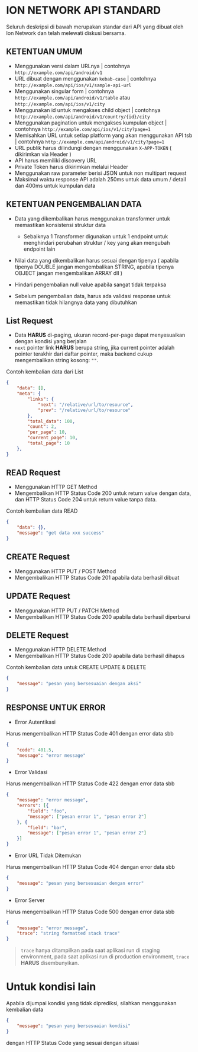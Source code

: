# ION NETWORK API STANDARD

Seluruh deskripsi di bawah merupakan standar dari API yang dibuat oleh Ion Network dan telah melewati diskusi bersama.

## KETENTUAN UMUM
* Menggunakan versi dalam URLnya | contohnya `http://example.com/api/android/v1` 
* URL dibuat dengan menggunakan `kebab-case` | contohnya `http://example.com/api/ios/v1/sample-api-url`
* Menggunakan singular form | contohnya `http://example.com/api/android/v1/table` atau `http://example.com/api/ios/v1/city` 
* Menggunakan id untuk mengakses child object | contohnya `http://example.com/api/android/v1/country/{id}/city`
* Menggunakan pagination untuk mengakses kumpulan object | contohnya `http://example.com/api/ios/v1/city?page=1`
* Memisahkan URL untuk setiap platform yang akan menggunakan API tsb | contohnya `http://example.com/api/android/v1/city?page=1`
* URL publik harus dilindungi dengan menggunakan `X-APP-TOKEN` ( dikirimkan via Header )
* API harus memiliki discovery URL
* Private Token harus dikirimkan melalui Header
* Menggunakan raw parameter berisi JSON untuk non multipart request
* Maksimal waktu response API adalah 250ms untuk data umum / detail dan 400ms untuk kumpulan data

## KETENTUAN PENGEMBALIAN DATA
* Data yang dikembalikan harus menggunakan transformer untuk memastikan konsistensi struktur data
  * Sebaiknya 1 Transformer digunakan untuk 1 endpoint untuk menghindari perubahan struktur / key yang akan mengubah endpoint lain

* Nilai data yang dikembalikan harus sesuai dengan tipenya ( apabila tipenya DOUBLE jangan mengembalikan STRING, apabila tipenya OBJECT jangan mengembalikan ARRAY dll )
* Hindari pengembalian null value apabila sangat tidak terpaksa
* Sebelum pengembalian data, harus ada validasi response untuk memastikan tidak hilangnya data yang dibutuhkan

## List Request

* Data **HARUS** di-paging, ukuran record-per-page dapat menyesuaikan dengan kondisi yang berjalan
* `next` pointer link **HARUS** berupa string, jika current pointer adalah pointer terakhir dari daftar pointer, maka backend cukup mengembalikan string kosong: `""`.

Contoh kembalian data dari List

```json
{
    "data": [],
    "meta": {
        "links": {
            "next": "/relative/url/to/resource",
            "prev": "/relative/url/to/resource"
        },
        "total_data": 100,
        "count": 2,
        "per_page": 10,
        "current_page": 10,
        "total_page": 10
    },
}
```

## READ Request
* Menggunakan HTTP GET Method
* Mengembalikan HTTP Status Code 200 untuk return value dengan data, dan HTTP Status Code 204 untuk return value tanpa data.

Contoh kembalian data READ

```json
{
    "data": {},
    "message": "get data xxx success"
}
```

## CREATE Request 
* Menggunakan HTTP PUT / POST Method
* Mengembalikan HTTP Status Code 201 apabila data berhasil dibuat

## UPDATE Request
* Menggunakan HTTP PUT / PATCH Method
* Mengembalikan HTTP Status Code 200 apabila data berhasil diperbarui

## DELETE Request
* Menggunakan HTTP DELETE Method
* Mengembalikan HTTP Status Code 200 apabila data berhasil dihapus

Contoh kembalian data untuk CREATE UPDATE & DELETE

```json
{
    "message": "pesan yang bersesuaian dengan aksi"
}
```

## RESPONSE UNTUK ERROR
* Error Autentikasi

Harus mengembalikan HTTP Status Code 401 dengan error data sbb

```json
{
    "code": 401.5,
    "message": "error message"
}
```

* Error Validasi

Harus mengembalikan HTTP Status Code 422 dengan error data sbb

```json
{
    "message": "error message",
    "errors": [{
        "field": "foo",
        "message": ["pesan error 1", "pesan error 2"]
    }, {
        "field": "bar",
        "message": ["pesan error 1", "pesan error 2"]
    }]
}
```

* Error URL Tidak Ditemukan

Harus mengembalikan HTTP Status Code 404 dengan error data sbb 

```json
{
    "message": "pesan yang bersesuaian dengan error"
}
```

* Error Server

Harus mengembalikan HTTP Status Code 500 dengan error data sbb

```json
{
    "message": "error message",
    "trace": "string formatted stack trace"
}
```

> `trace` hanya ditampilkan pada saat aplikasi run di staging environment, pada saat aplikasi run di  production environment, `trace` **HARUS** disembunyikan.

# Untuk kondisi lain 

Apabila dijumpai kondisi yang tidak diprediksi, silahkan menggunakan kembalian data

```json
{
    "message": "pesan yang bersesuaian kondisi"
}
```

dengan HTTP Status Code yang sesuai dengan situasi